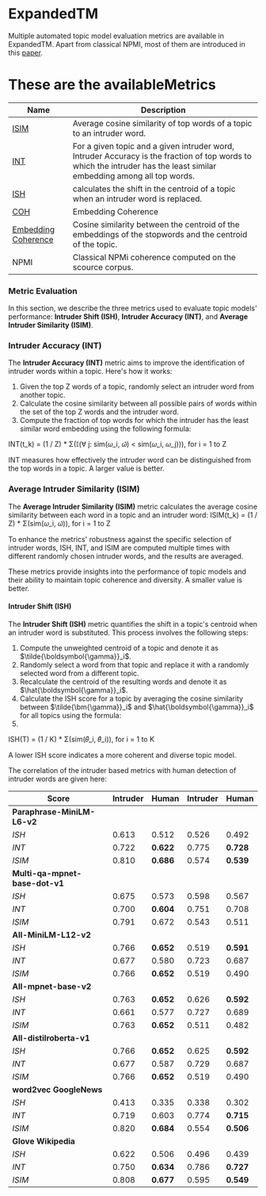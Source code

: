 # ExpandedTM
Multiple automated topic model evaluation metrics are available in ExpandedTM.
Apart from classical NPMI, most of them are introduced in this [paper](https://direct.mit.edu/coli/article/doi/10.1162/coli_a_00506/118990/Topics-in-the-Haystack-Enhancing-Topic-Quality?searchresult=1). 


These are the availableMetrics
=================

| **Name**                                                                                                                                                 | **Description**                                                                                                                                                        |
| -------------------------------------------------------------------------------------------------------------------------------------------------------- | ---------------------------------------------------------------------------------------------------------------------------------------------------------------------- |
| [ISIM](https://direct.mit.edu/coli/article/doi/10.1162/coli_a_00506/118990/Topics-in-the-Haystack-Enhancing-Topic-Quality?searchresult=1)                | Average cosine similarity of top words of a topic to an intruder word.                                                                                                 |
| [INT](https://direct.mit.edu/coli/article/doi/10.1162/coli_a_00506/118990/Topics-in-the-Haystack-Enhancing-Topic-Quality?searchresult=1)                 | For a given topic and a given intruder word, Intruder Accuracy is the fraction of top words to which the intruder has the least similar embedding among all top words. |
| [ISH](https://direct.mit.edu/coli/article/doi/10.1162/coli_a_00506/118990/Topics-in-the-Haystack-Enhancing-Topic-Quality?searchresult=1)                 | calculates the shift in the centroid of a topic when an intruder word is replaced.                                                                                     |
| [COH](https://direct.mit.edu/coli/article/doi/10.1162/coli_a_00506/118990/Topics-in-the-Haystack-Enhancing-Topic-Quality?searchresult=1)                 | Embedding Coherence                                                                                                                                                    |
| [Embedding Coherence](https://direct.mit.edu/coli/article/doi/10.1162/coli_a_00506/118990/Topics-in-the-Haystack-Enhancing-Topic-Quality?searchresult=1) | Cosine similarity between the centroid of the embeddings of the stopwords and the centroid of the topic.                                                               |
| NPMI                                                                                                                                                     | Classical NPMi coherence computed on the scource corpus.                                                                                                               |


### Metric Evaluation

In this section, we describe the three metrics used to evaluate topic models' performance: **Intruder Shift (ISH)**, **Intruder Accuracy (INT)**, and **Average Intruder Similarity (ISIM)**.



### Intruder Accuracy (INT)

The **Intruder Accuracy (INT)** metric aims to improve the identification of intruder words within a topic. Here's how it works:

1. Given the top Z words of a topic, randomly select an intruder word from another topic.
2. Calculate the cosine similarity between all possible pairs of words within the set of the top Z words and the intruder word.
3. Compute the fraction of top words for which the intruder has the least similar word embedding using the following formula:
 
INT(t_k) = (1 / Z) * Σ(𝕀(∀ j: sim(𝜔_i, 𝜔̂) < sim(𝜔_i, 𝜔_j))), for i = 1 to Z


INT measures how effectively the intruder word can be distinguished from the top words in a topic. A larger value is better.

### Average Intruder Similarity (ISIM)

The **Average Intruder Similarity (ISIM)** metric calculates the average cosine similarity between each word in a topic and an intruder word:
ISIM(t_k) = (1 / Z) * Σ(sim(𝜔_i, 𝜔̂)), for i = 1 to Z

To enhance the metrics' robustness against the specific selection of intruder words, ISH, INT, and ISIM are computed multiple times with different randomly chosen intruder words, and the results are averaged.

These metrics provide insights into the performance of topic models and their ability to maintain topic coherence and diversity. A smaller value is better.

#### Intruder Shift (ISH)

The **Intruder Shift (ISH)** metric quantifies the shift in a topic's centroid when an intruder word is substituted. This process involves the following steps:

1. Compute the unweighted centroid of a topic and denote it as $\tilde{\boldsymbol{\gamma}}_i$.
2. Randomly select a word from that topic and replace it with a randomly selected word from a different topic.
3. Recalculate the centroid of the resulting words and denote it as $\hat{\boldsymbol{\gamma}}_i$.
4. Calculate the ISH score for a topic by averaging the cosine similarity between $\tilde{\bm{\gamma}}_i$ and $\hat{\boldsymbol{\gamma}}_i$ for all topics using the formula:
5. 
ISH(T) = (1 / K) * Σ(sim(𝜃̃_i, 𝜃̂_i)), for i = 1 to K

A lower ISH score indicates a more coherent and diverse topic model.



The correlation of the intruder based metrics with human detection of intruder words are given here:

| Score                          | Intruder | **Human** | Intruder | **Human** |
| ------------------------------ | -------- | --------- | -------- | --------- |
| **Paraphrase-MiniLM-L6-v2**    |          |           |          |           |
| $ISH$                          | 0.613    | 0.512     | 0.526    | 0.492     |
| $INT$                          | 0.722    | **0.622** | 0.775    | **0.728** |
| $ISIM$                         | 0.810    | **0.686** | 0.574    | **0.539** |
| **Multi-qa-mpnet-base-dot-v1** |          |           |          |           |
| $ISH$                          | 0.675    | 0.573     | 0.598    | 0.567     |
| $INT$                          | 0.700    | **0.604** | 0.751    | 0.708     |
| $ISIM$                         | 0.791    | 0.672     | 0.543    | 0.511     |
| **All-MiniLM-L12-v2**          |          |           |          |           |
| $ISH$                          | 0.766    | **0.652** | 0.519    | **0.591** |
| $INT$                          | 0.677    | 0.580     | 0.723    | 0.687     |
| $ISIM$                         | 0.766    | **0.652** | 0.519    | 0.490     |
| **All-mpnet-base-v2**          |          |           |          |           |
| $ISH$                          | 0.763    | **0.652** | 0.626    | **0.592** |
| $INT$                          | 0.661    | 0.577     | 0.727    | 0.689     |
| $ISIM$                         | 0.763    | **0.652** | 0.511    | 0.482     |
| **All-distilroberta-v1**       |          |           |          |           |
| $ISH$                          | 0.766    | **0.652** | 0.625    | **0.592** |
| $INT$                          | 0.677    | 0.587     | 0.729    | 0.687     |
| $ISIM$                         | 0.766    | **0.652** | 0.519    | 0.490     |
| **word2vec GoogleNews**        |          |           |          |           |
| $ISH$                          | 0.413    | 0.335     | 0.338    | 0.302     |
| $INT$                          | 0.719    | 0.603     | 0.774    | **0.715** |
| $ISIM$                         | 0.820    | **0.684** | 0.554    | **0.506** |
| **Glove Wikipedia**            |          |           |          |           |
| $ISH$                          | 0.622    | 0.506     | 0.496    | 0.439     |
| $INT$                          | 0.750    | **0.634** | 0.786    | **0.727** |
| $ISIM$                         | 0.808    | **0.677** | 0.595    | **0.549** |


